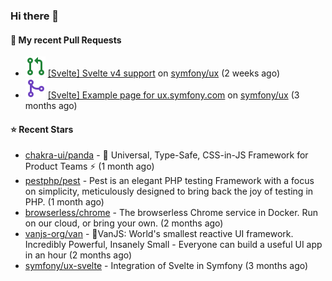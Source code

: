 ### Hi there 👋

#### 🔨 My recent Pull Requests

- ![](./assets/pr-open.svg) [[Svelte] Svelte v4 support](https://github.com/symfony/ux/pull/1018) on [symfony/ux](https://github.com/symfony/ux) (2 weeks ago)
- ![](./assets/pr-merged.svg) [[Svelte] Example page for ux.symfony.com](https://github.com/symfony/ux/pull/795) on [symfony/ux](https://github.com/symfony/ux) (3 months ago)

#### ⭐ Recent Stars

- [chakra-ui/panda](https://github.com/chakra-ui/panda) - 🐼 Universal, Type-Safe, CSS-in-JS Framework for Product Teams ⚡️ (1 month ago)
- [pestphp/pest](https://github.com/pestphp/pest) - Pest is an elegant PHP testing Framework with a focus on simplicity, meticulously designed to bring back the joy of testing in PHP. (1 month ago)
- [browserless/chrome](https://github.com/browserless/chrome) - The browserless Chrome service in Docker. Run on our cloud, or bring your own. (2 months ago)
- [vanjs-org/van](https://github.com/vanjs-org/van) - 🍦VanJS: World&#39;s smallest reactive UI framework. Incredibly Powerful, Insanely Small - Everyone can build a useful UI app in an hour (2 months ago)
- [symfony/ux-svelte](https://github.com/symfony/ux-svelte) - Integration of Svelte in Symfony (3 months ago)